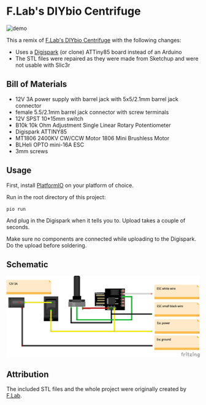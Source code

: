 # F.Lab's DIYbio Centrifuge

![demo](doc/4RVZx7.gif)

This a remix of [F.Lab's DIYbio Centrifuge](https://www.thingiverse.com/thing:1175393) with the following changes:

  * Uses a [Digispark](http://digistump.com/products/1) (or clone) ATTiny85 board instead of an Arduino
  * The STL files were repaired as they were made from Sketchup and were not usable with Slic3r

## Bill of Materials

 * 12V 3A power supply with barrel jack with 5x5/2.1mm barrel jack connector
 * female 5.5/2.1mm barrel jack connector with screw terminals
 * 12V SPST 10*15mm switch
 * B10k 10k Ohm Adjustment Single Linear Rotary Potentiometer
 * Digispark ATTINY85
 * MT1806 2400KV CW/CCW Motor 1806 Mini Brushless Motor
 * BLHeli OPTO mini-16A ESC
 * 3mm screws

## Usage

First, install [PlatformIO](http://platformio.org) on your platform of choice.

Run in the root directory of this project:

    pio run

And plug in the Digispark when it tells you to. Upload takes a couple of seconds.

Make sure no components are connected while uploading to the Digispark. Do the upload before soldering.

## Schematic

![Schematic](doc/schematic.png)

## Attribution

The included STL files and the whole project were originally created by [F.Lab](https://www.facebook.com/FLabDIYbioThailand/).

